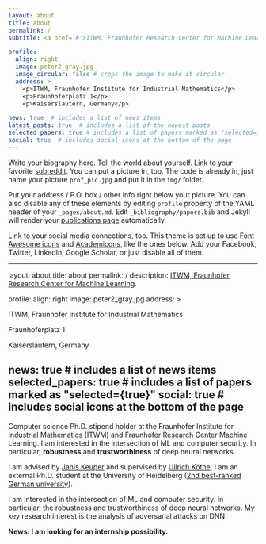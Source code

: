 ```yaml
---
layout: about
title: about
permalink: /
subtitle: <a href='#'>ITWM, Fraunhofer Research Center for Machine Learning</a>. Address. Contacts. Moto. Etc.

profile:
  align: right
  image: peter2_gray.jpg
  image_circular: false # crops the image to make it circular
  address: >
    <p>ITWM, Fraunhofer Institute for Industrial Mathematics</p>
    <p>Fraunhoferplatz 1</p>
    <p>Kaiserslautern, Germany</p>

news: true  # includes a list of news items
latest_posts: true  # includes a list of the newest posts
selected_papers: true # includes a list of papers marked as "selected={true}"
social: true  # includes social icons at the bottom of the page
---
```


Write your biography here. Tell the world about yourself. Link to your favorite [subreddit](http://reddit.com). You can put a picture in, too. The code is already in, just name your picture `prof_pic.jpg` and put it in the `img/` folder.

Put your address / P.O. box / other info right below your picture. You can also disable any of these elements by editing `profile` property of the YAML header of your `_pages/about.md`. Edit `_bibliography/papers.bib` and Jekyll will render your [publications page](/al-folio/publications/) automatically.

Link to your social media connections, too. This theme is set up to use [Font Awesome icons](http://fortawesome.github.io/Font-Awesome/) and [Academicons](https://jpswalsh.github.io/academicons/), like the ones below. Add your Facebook, Twitter, LinkedIn, Google Scholar, or just disable all of them.






















---
layout: about
title: about
permalink: /
description: <a href="#">ITWM, Fraunhofer Research Center for Machine Learning</a>. 

profile:
  align: right
  image: peter2_gray.jpg
  address: >
    <p>ITWM, Fraunhofer Institute for Industrial Mathematics</p>
    <p>Fraunhoferplatz 1</p>
    <p>Kaiserslautern, Germany</p>

news: true  # includes a list of news items
selected_papers: true # includes a list of papers marked as "selected={true}"
social: true  # includes social icons at the bottom of the page
---

Computer science Ph.D. stipend holder at the Fraunhofer Institute for Industrial Mathematics (ITWM) and Fraunhofer Research Center Machine Learning. I am interested in the intersection of ML and computer security. In particular, **robustness** and **trustworthiness** of deep neural networks.

I am advised by  [Janis Keuper](https://www.itwm.fraunhofer.de/en/departments/hpc/staff/janis-keuper.html)  and supervised by [Ullrich Köthe](https://hci.iwr.uni-heidelberg.de/vislearn/people/ullrich-koethe). I am an external Ph.D. student at the University of Heidelberg  ([2nd best-ranked German university](https://www.usnews.com/education/best-global-universities/germany)).

I am interested in the intersection of ML and computer security. In particular, the robustness and trustworthiness of deep neural networks. My key research interest is the analysis of adversarial attacks on DNN.


**News: I am looking for an internship possibility.**


<!--
You can [download my resume](https://drive.google.com/file/d/1_fa7v4fSQOkWAfKxYwQRS5zg18OQBYy5/view?usp=sharing), [additional certificates](https://drive.google.com/file/d/11YcC8wjmFVjUH8VD4LhjFd39_LsqjKMN/view?usp=sharing) and [personality analytics](https://drive.google.com/file/d/1LH53rU8-_Ow7200BUPiWC7TqEGu-y4NE/view?usp=sharing).
-->     

<!-- Write your biography here. Tell the world about yourself. Link to your favorite [subreddit](http://reddit.com). You can put a picture in, too. The code is already in, just name your picture `prof_pic.jpg` and put it in the `img/` folder.

Put your address / P.O. box / other info right below your picture. You can also disable any these elements by editing `profile` property of the YAML header of your `_pages/about.md`. Edit `_bibliography/papers.bib` and Jekyll will render your [publications page](/al-folio/publications/) automatically.

Link to your social media connections, too. This theme is set up to use [Font Awesome icons](http://fortawesome.github.io/Font-Awesome/) and [Academicons](https://jpswalsh.github.io/academicons/), like the ones below. Add your Facebook, Twitter, LinkedIn, Google Scholar, or just disable all of them. -->


<script src="https://tryhackme.com/badge/1768902"></script>
